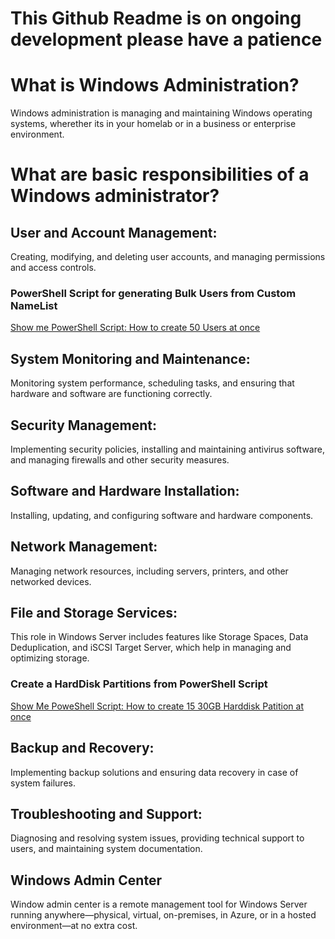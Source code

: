 # This Github Readme is on ongoing development please have a patience





# What is Windows Administration?
Windows administration is managing and maintaining Windows operating systems, wherether its in your homelab or in a business or enterprise environment.

# What are basic responsibilities of a Windows administrator?

## User and Account Management: 
Creating, modifying, and deleting user accounts, and managing permissions and access controls.
### PowerShell Script for generating Bulk Users from Custom NameList
[Show me PowerShell Script: How to create 50 Users at once](https://github.com/dpkrepo/WindowsAdministration/blob/main/CreateUsersWithNameList.ps1)


## System Monitoring and Maintenance: 
Monitoring system performance, scheduling tasks, and ensuring that hardware and software are functioning correctly.

## Security Management: 
Implementing security policies, installing and maintaining antivirus software, and managing firewalls and other security measures.

## Software and Hardware Installation: 
Installing, updating, and configuring software and hardware components.

## Network Management: 
Managing network resources, including servers, printers, and other networked devices.

## File and Storage Services: 
This role in Windows Server includes features like Storage Spaces, Data Deduplication, and iSCSI Target Server, which help in managing and optimizing storage.

### Create a HardDisk Partitions from PowerShell Script
[Show Me PoweShell Script: How to create 15 30GB Harddisk Patition at once](https://github.com/dpkrepo/WindowsAdministration/blob/main/createPartions.ps1)

## Backup and Recovery: 
Implementing backup solutions and ensuring data recovery in case of system failures.

## Troubleshooting and Support: 
Diagnosing and resolving system issues, providing technical support to users, and maintaining system documentation.

## Windows Admin Center 
Window admin center is a remote management tool for Windows Server running anywhere—physical, virtual, on-premises, in Azure, or in a hosted environment—at no extra cost.
